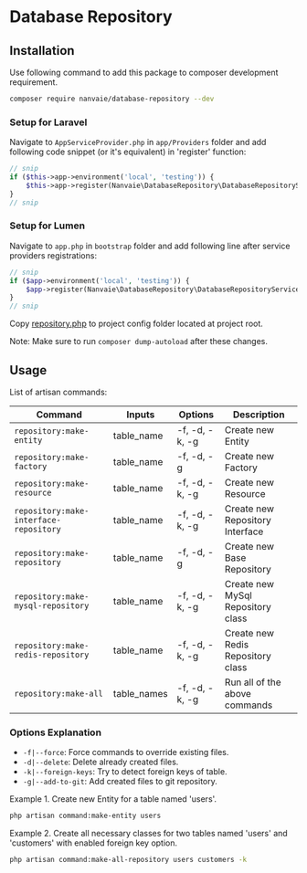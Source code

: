# Database Repository

## Installation
Use following command to add this package to composer development requirement.
```bash
composer require nanvaie/database-repository --dev
```

### Setup for Laravel
Navigate to `AppServiceProvider.php` in `app/Providers` folder and add following code snippet (or it's equivalent) in 'register' function:
```php
// snip
if ($this->app->environment('local', 'testing')) {
    $this->app->register(Nanvaie\DatabaseRepository\DatabaseRepositoryServiceProvider::class);
}
// snip
```

### Setup for Lumen
Navigate to `app.php` in `bootstrap` folder and add following line after service providers registrations:
```php
// snip
if ($app->environment('local', 'testing')) {
    $app->register(Nanvaie\DatabaseRepository\DatabaseRepositoryServiceProvider::class);
}
// snip
```
Copy [repository.php](config/repository.php) to project config folder located at project root.

Note: Make sure to run `composer dump-autoload` after these changes.

## Usage
List of artisan commands:

| Command                                | Inputs      | Options        | Description                       |
|----------------------------------------|-------------|----------------|-----------------------------------|
| `repository:make-entity`               | table_name  | -f, -d, -k, -g | Create new Entity                 |
| `repository:make-factory`              | table_name  | -f, -d, -g     | Create new Factory                |
| `repository:make-resource`             | table_name  | -f, -d, -k, -g | Create new Resource               |
| `repository:make-interface-repository` | table_name  | -f, -d, -k, -g | Create new Repository Interface   |
| `repository:make-repository`           | table_name  | -f, -d, -g     | Create new Base Repository        |
| `repository:make-mysql-repository`     | table_name  | -f, -d, -k, -g | Create new MySql Repository class |
| `repository:make-redis-repository`     | table_name  | -f, -d, -k, -g | Create new Redis Repository class |
| `repository:make-all`                  | table_names | -f, -d, -k, -g | Run all of the above commands     |

### Options Explanation
- `-f|--force`: Force commands to override existing files.
- `-d|--delete`: Delete already created files.
- `-k|--foreign-keys`: Try to detect foreign keys of table.
- `-g|--add-to-git`: Add created files to git repository.

Example 1. Create new Entity for a table named 'users'.
```bash
php artisan command:make-entity users
```

Example 2. Create all necessary classes for two tables named 'users' and 'customers' with enabled foreign key option.
```bash
php artisan command:make-all-repository users customers -k
```